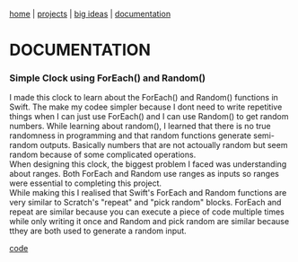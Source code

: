 [home](https://sanduran.github.io) | [projects](https://sanduran.github.io/projects) | [big ideas](https://sanduran.github.io/big_ideas) | [documentation](https://sanduran.github.io/documentation)

# DOCUMENTATION
### Simple Clock using ForEach() and Random()
I made this clock to learn about the ForEach() and Random() functions in Swift. The make my codee simpler because I dont need to write repetitive things when I can just use ForEach() and I can use Random() to get random numbers. While learning about random(), I learned that there is no true randomness in programming and that random functions generate semi-random outputs. Basically numbers that are not actoually random but seem random because of some complicated operations.  
When designing this clock, the biggest problem I faced was understanding about ranges. Both ForEach and Random use ranges as inputs so ranges were essential to completing this project.  
While making this I realised that Swift's ForEach and Random functions are very similar to Scratch's "repeat" and "pick random" blocks. ForEach and repeat are similar because you can execute a piece of code multiple times while only writing it once and Random and pick random are similar because tthey are both used to generate a random input.

[code](https://github.com/sanduran/sanduran.github.io/blob/main/assets/clockV5/ContentView.swift)
